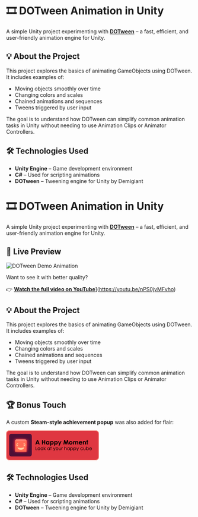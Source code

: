 # 🎞️ DOTween Animation in Unity

A simple Unity project experimenting with **[DOTween](http://dotween.demigiant.com/)** – a fast, efficient, and user-friendly animation engine for Unity.

## 💡 About the Project

This project explores the basics of animating GameObjects using DOTween. It includes examples of:

- Moving objects smoothly over time
- Changing colors and scales
- Chained animations and sequences
- Tweens triggered by user input

The goal is to understand how DOTween can simplify common animation tasks in Unity without needing to use Animation Clips or Animator Controllers.

## 🛠️ Technologies Used

- **Unity Engine** – Game development environment
- **C#** – Used for scripting animations
- **DOTween** – Tweening engine for Unity by Demigiant

# 🎞️ DOTween Animation in Unity

A simple Unity project experimenting with **[DOTween](http://dotween.demigiant.com/)** – a fast, efficient, and user-friendly animation engine for Unity.

## 🔄 Live Preview

![DOTween Demo Animation](Laura-Enjuto_Tween-Animation-Compressed.gif)

Want to see it with better quality?

👉 [**Watch the full video on YouTube**](https://img.youtube.com/vi/nPS0jvMFvho/0.jpg)](https://youtu.be/nPS0jvMFvho)

## 💡 About the Project

This project explores the basics of animating GameObjects using DOTween. It includes examples of:

- Moving objects smoothly over time
- Changing colors and scales
- Chained animations and sequences
- Tweens triggered by user input

The goal is to understand how DOTween can simplify common animation tasks in Unity without needing to use Animation Clips or Animator Controllers.

## 🏆 Bonus Touch

A custom **Steam-style achievement popup** was also added for flair:

![Achievement Popup](A-Happy-Moment.png)

## 🛠️ Technologies Used

- **Unity Engine** – Game development environment  
- **C#** – Used for scripting animations  
- **DOTween** – Tweening engine for Unity by Demigiant  
